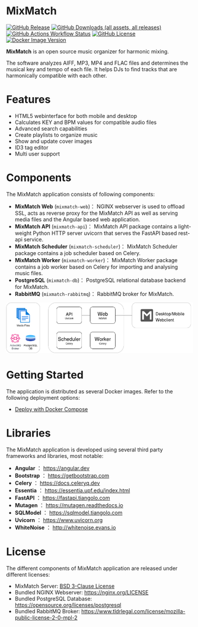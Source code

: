 # MixMatch
[![GitHub Release](https://img.shields.io/github/v/release/jorisboelen/MixMatch?logo=github)](https://github.com/jorisboelen/PixelPerfect/releases/latest)
[![GitHub Downloads (all assets, all releases)](https://img.shields.io/github/downloads/jorisboelen/MixMatch/total?logo=github)](https://github.com/jorisboelen/PixelPerfect/releases)
[![GitHub Actions Workflow Status](https://img.shields.io/github/actions/workflow/status/jorisboelen/MixMatch/build-package-publish.yml?logo=github)](https://github.com/jorisboelen/PixelPerfect/actions)
[![GitHub License](https://img.shields.io/github/license/jorisboelen/MixMatch)](https://github.com/jorisboelen/PixelPerfect/blob/main/LICENSE)
[![Docker Image Version](https://img.shields.io/docker/v/jboelen/mixmatch?sort=semver&logo=docker)](https://hub.docker.com/r/jboelen/pixelperfect)

**MixMatch** is an open source music organizer for harmonic mixing.

The software analyzes AIFF, MP3, MP4 and FLAC files and determines the musical key and tempo of each file. It helps DJs to
find tracks that are harmonically compatible with each other.

# Features
- HTML5 webinterface for both mobile and desktop
- Calculates KEY and BPM values for compatible audio files
- Advanced search capabilities
- Create playlists to organize music
- Show and update cover images
- ID3 tag editor
- Multi user support

# Components
The MixMatch application consists of following components:

- **MixMatch Web** (``mixmatch-web``)： NGINX webserver is used to offload SSL, acts as reverse proxy for the MixMatch API as well as serving media files and the Angular based web application.
- **MixMatch API** (``mixmatch-api``)： MixMatch API package contains a light-weight Python HTTP server uvicorn that serves the FastAPI based rest-api service.
- **MixMatch Scheduler** (``mixmatch-scheduler``)： MixMatch Scheduler package contains a job scheduler based on Celery.
- **MixMatch Worker** (``mixmatch-worker``)： MixMatch Worker package contains a job worker based on Celery for importing and analysing music files.
- **PostgreSQL** (``mixmatch-db``)： PostgreSQL relational database backend for MixMatch.
- **RabbitMQ** (``mixmatch-rabbitmq``)： RabbitMQ broker for MixMatch.

![MixMatch Components](images/mixmatch-overview-components.png)

# Getting Started
The application is distributed as several Docker images. Refer to the following deployment options:

- [Deploy with Docker Compose](deploy-with-docker-compose.md)

# Libraries
The MixMatch application is developed using several third party frameworks and libraries, most notable:

- **Angular** ： <https://angular.dev>
- **Bootstrap** ： <https://getbootstrap.com>
- **Celery** ： <https://docs.celeryq.dev>
- **Essentia** ： <https://essentia.upf.edu/index.html>
- **FastAPI** ： <https://fastapi.tiangolo.com>
- **Mutagen** ： <https://mutagen.readthedocs.io>
- **SQLModel** ： <https://sqlmodel.tiangolo.com>
- **Uvicorn** ： <https://www.uvicorn.org>
- **WhiteNoise** ： <http://whitenoise.evans.io>

# License
The different components of MixMatch application are released under different licenses:

* MixMatch Server: [BSD 3-Clause License](../LICENSE)
* Bundled NGINX Webserver: <https://nginx.org/LICENSE>
* Bundled PostgreSQL Database: <https://opensource.org/licenses/postgresql>
* Bundled RabbitMQ Broker: <https://www.tldrlegal.com/license/mozilla-public-license-2-0-mpl-2>

